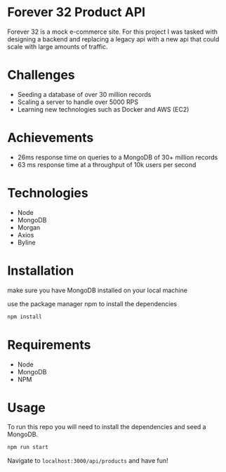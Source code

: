 # Forever 32 Product API

Forever 32 is a mock e-commerce site. For this project I was tasked with designing a backend and replacing a legacy api with a new api that could scale with large amounts of traffic.

# Challenges

- Seeding a database of over 30 million records
- Scaling a server to handle over 5000 RPS
- Learning new technologies such as Docker and AWS (EC2)

# Achievements
- 26ms response time on queries to a MongoDB of 30+ million records
- 63 ms response time at a throughput of 10k users per second

# Technologies
- Node
- MongoDB
- Morgan
- Axios
- Byline

# Installation

make sure you have MongoDB installed on your local machine

use the package manager npm to install the dependencies

```bash
npm install
```
# Requirements
- Node
- MongoDB
- NPM

# Usage

To run this repo you will need to install the dependencies and seed a MongoDB.

```bash
npm run start
```
Navigate to ``` localhost:3000/api/products ``` and have fun!
